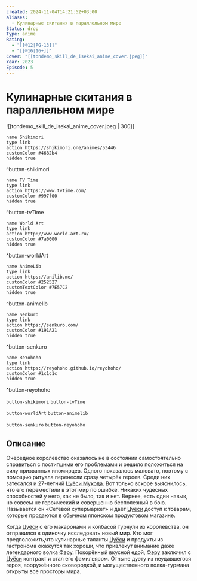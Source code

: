 ```yaml
---
created: 2024-11-04T14:21:52+03:00
aliases:
  - Кулинарные скитания в параллельном мире
Status: drop
Type: anime
Rating:
  - "[[®️12|PG-13]]"
  - "[[®️16|16+]]"
Cover: "[[tondemo_skill_de_isekai_anime_cover.jpeg]]"
Year: 2023
Episode: 5
---
```


# Кулинарные скитания в параллельном мире

![[tondemo_skill_de_isekai_anime_cover.jpeg | 300]]

```button
name Shikimori
type link
action https://shikimori.one/animes/53446
customColor #4682b4
hidden true
```
^button-shikimori

```button
name TV Time
type link
action https://www.tvtime.com/
customColor #997f00
hidden true
```
^button-tvTime

```button
name World Art
type link
action http://www.world-art.ru/
customColor #7a0000
hidden true
```
^button-worldArt

```button
name AnimeLib
type link
action https://anilib.me/
customColor #252527
customTextColor #7E57C2
hidden true
```
^button-animelib

```button
name Senkuro
type link
action https://senkuro.com/
customColor #191A21
hidden true
```
^button-senkuro

```button
name ReYohoho
type link
action https://reyohoho.github.io/reyohoho/
customColor #1c1c1c
hidden true
```
^button-reyohoho

`button-shikimori` `button-tvTime`

`button-worldArt` `button-animelib`

`button-senkuro` `button-reyohoho`

## Описание

Очередное королевство оказалось не в состоянии самостоятельно справиться с постигшими его проблемами и решило положиться на силу призванных иномирцев. Одного показалось маловато, поэтому с помощью ритуала перенесли сразу четырёх героев. Среди них затесался и 27-летний [Цуёси Мукода](https://shikimori.one/characters/173846-tsuyoshi-mukouda). Вот только вскоре выяснилось, что его переместили в этот мир по ошибке. Никаких чудесных способностей у него, как не было, так и нет. Вернее, есть один навык, но совсем не героический и совершенно бесполезный в бою. Называется он «Сетевой супермаркет» и даёт [Цуёси](https://shikimori.one/characters/173846-tsuyoshi-mukouda) доступ к товарам, которые продаются в обычном японском продуктовом магазине.

Когда [Цуёси](https://shikimori.one/characters/173846-tsuyoshi-mukouda) с его макаронами и колбасой турнули из королевства, он отправился в одиночку исследовать новый мир. Кто мог предположить,что кулинарные таланты [Цуёси](https://shikimori.one/characters/173846-tsuyoshi-mukouda) и продукты из гастронома окажутся так хороши, что привлекут внимание даже легендарного волка [Фэру](https://shikimori.one/characters/173843-fel). Покорённый вкусной едой, [Фэру](https://shikimori.one/characters/173843-fel) заключил с [Цуёси](https://shikimori.one/characters/173846-tsuyoshi-mukouda) контракт и стал его фамильяром. Отныне дуэту из неудавшегося героя, вооружённого сковородкой, и могущественного волка-гурмана открыты все просторы мира.
